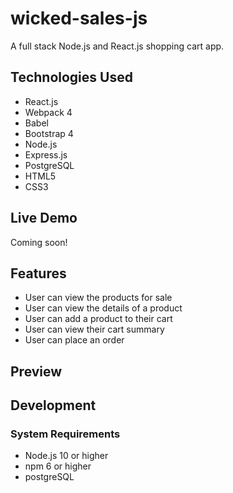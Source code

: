 # wicked-sales-js
A full stack Node.js and React.js shopping cart app.

## Technologies Used
- React.js
- Webpack 4
- Babel
- Bootstrap 4
- Node.js
- Express.js
- PostgreSQL
- HTML5
- CSS3

## Live Demo
Coming soon!

## Features
- User can view the products for sale
- User can view the details of a product
- User can add a product to their cart
- User can view their cart summary
- User can place an order

## Preview

## Development
### System Requirements
- Node.js 10 or higher
- npm 6 or higher
- postgreSQL
